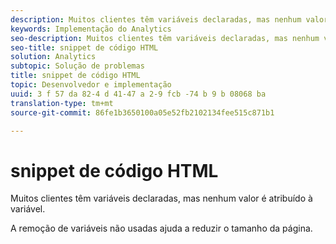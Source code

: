 ```yaml
---
description: Muitos clientes têm variáveis declaradas, mas nenhum valor é atribuído à variável.
keywords: Implementação do Analytics
seo-description: Muitos clientes têm variáveis declaradas, mas nenhum valor é atribuído à variável.
seo-title: snippet de código HTML
solution: Analytics
subtopic: Solução de problemas
title: snippet de código HTML
topic: Desenvolvedor e implementação
uuid: 3 f 57 da 82-4 d 41-47 a 2-9 fcb -74 b 9 b 08068 ba
translation-type: tm+mt
source-git-commit: 86fe1b3650100a05e52fb2102134fee515c871b1

---
```



# snippet de código HTML

Muitos clientes têm variáveis declaradas, mas nenhum valor é atribuído à variável.

A remoção de variáveis não usadas ajuda a reduzir o tamanho da página.
